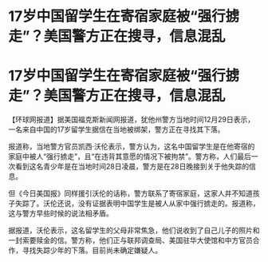 # 17岁中国留学生在寄宿家庭被“强行掳走”？美国警方正在搜寻，信息混乱

# 17岁中国留学生在寄宿家庭被“强行掳走”？美国警方正在搜寻，信息混乱

【环球网报道】据美国福克斯新闻网报道，犹他州警方当地时间12月29日表示，一名来自中国的17岁留学生据信在当地被绑架，警方正在寻找其下落。

报道称，当地警方官员凯西·沃伦表示，警方认为，这名中国留学生是在他寄宿的家庭中被人“强行掳走”，且“在违背其意愿的情况下被拘禁”。警方称，人们最后一次看到这名青少年是在当地时间28日凌晨，警方是在28日晚接到关于他失踪的信息。

但《今日美国报》同样援引沃伦的话称，警方联系了寄宿家庭，这家人并不知道孩子失踪了。沃伦还说，没有证据表明中国学生是被人从家中强行掳走的。报道称，这与警方早些时候的说法相矛盾。

据报道，沃伦表示，这名留学生的父母非常焦急，他们说收到了自己儿子的照片和一封索要赎金的信。警方称，他们正与联邦调查局、美国驻华大使馆和中方官员合作，寻找失踪少年的下落。目前尚未确定嫌疑人。

